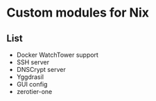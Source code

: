 # Custom modules for Nix

## List

- Docker WatchTower support
- SSH server
- DNSCrypt server
- Yggdrasil
- GUI config
- zerotier-one
